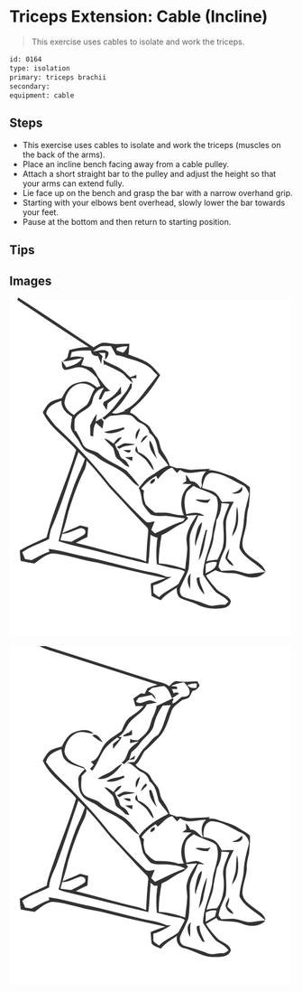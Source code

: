 # Triceps Extension: Cable (Incline)

> This exercise uses cables to isolate and work the triceps.

``` 
id: 0164 
type: isolation 
primary: triceps brachii 
secondary:  
equipment: cable 
``` 


## Steps


 - This exercise uses cables to isolate and work the triceps (muscles on the back of the arms).
 - Place an incline bench facing away from a cable pulley.
 - Attach a short straight bar to the pulley and adjust the height so that your arms can extend fully.
 - Lie face up on the bench and grasp the bar with a narrow overhand grip.
 - Starting with your elbows bent overhead, slowly lower the bar towards your feet.
 - Pause at the bottom and then return to starting position.

## Tips



## Images

![](./../svg/0164-relaxation.svg "")

![](./../svg/0164-tension.svg "")

